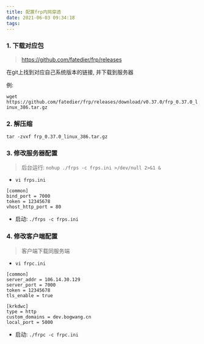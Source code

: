 ```yaml
---
title: 配置frp内网穿透
date: 2021-06-03 09:34:18
tags:
---
```


### 1. 下载对应包

> https://github.com/fatedier/frp/releases

在git上找到对应自己系统版本的链接, 并下载到服务器

例:

`wget https://github.com/fatedier/frp/releases/download/v0.37.0/frp_0.37.0_linux_386.tar.gz`



### 2. 解压缩

`tar -zvxf frp_0.37.0_linux_386.tar.gz`

### 3. 修改服务器配置

> 后台运行: `nohup ./frps -c frps.ini >/dev/null 2>&1 &`

- `vi frps.ini`

```shell
[common]
bind_port = 7000
token = 12345678
vhost_http_port = 80
```

- 启动: `./frps -c frps.ini`

### 4. 修改客户端配置

> 客户端下载同服务端

- `vi frpc.ini`

```shell
[common]
server_addr = 106.14.30.129
server_port = 7000
token = 12345678
tls_enable = true

[krkdwc]
type = http
custom_domains = dev.bogwang.cn
local_port = 5000
```

- 启动: `./frpc -c frpc.ini`

